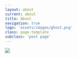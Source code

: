 ```yaml
---
layout: about
current: about
title: About
navigation: true
logo: 'assets/images/ghost.png'
class: page-template
subclass: 'post page'
---
```


<img src="/thgus900.github.io/assets/images/sh_about.jpg">
